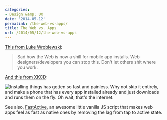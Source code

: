```yaml
---
categories:
- Design &amp; UX
date: '2014-05-12'
permalink: /the-web-vs-apps/
title: The Web vs. Apps
url: /2014/05/12/the-web-vs-apps
---
```


[This from Luke Wroblewski](https://twitter.com/lukew/status/465630836146974721):

> Sad how the Web is now a shill for mobile app installs. Web designers/developers you can stop this. Don't let others shit where you work.

[And this from XKCD](http://xkcd.com/1367/):

<p class="text-center"><img alt="Installing things has gotten so fast and painless. Why not skip it entirely, and make a phone that has every app installed already and just downloads and runs them on the fly. Oh wait, that's the internet." src="http://imgs.xkcd.com/comics/installing.png"></p>

See also, [FastActive](https://github.com/jonathanstark/FastActive), an awesome little vanilla JS script that makes web apps feel as fast as native ones by removing the lag from tap to active state.